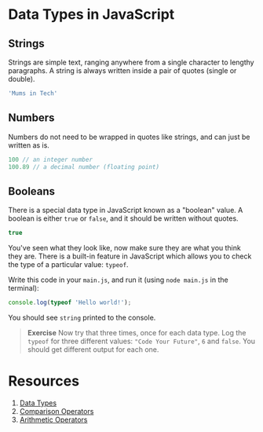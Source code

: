 # Data Types in JavaScript

## Strings

Strings are simple text, ranging anywhere from a single character to lengthy paragraphs. A string is always written inside a pair of quotes (single or double).

```js
'Mums in Tech'
```

## Numbers

Numbers do not need to be wrapped in quotes like strings, and can just be written as is.

```js
100 // an integer number
100.89 // a decimal number (floating point)
```

## Booleans

There is a special data type in JavaScript known as a "boolean" value. A boolean is either `true` or `false`, and it should be written without quotes.

```js
true
```


You've seen what they look like, now make sure they are what you think they are. There is a built-in feature in JavaScript which allows you to check the type of a particular value: `typeof`.

Write this code in your `main.js`, and run it (using `node main.js` in the terminal):
```js
console.log(typeof 'Hello world!');
```
You should see `string` printed to the console.

> **Exercise** Now try that three times, once for each data type. Log the `typeof` for three different values: `"Code Your Future"`, `6` and `false`. You should get different output for each one.


# Resources

1. [Data Types](https://developer.mozilla.org/en-US/docs/Web/JavaScript/Guide/Grammar_and_types#Data_structures_and_types)
2. [Comparison Operators](https://developer.mozilla.org/en-US/docs/Web/JavaScript/Reference/Operators/Comparison_Operators)
3. [Arithmetic Operators](https://developer.mozilla.org/en-US/docs/Web/JavaScript/Reference/Operators/Arithmetic_Operators#.25_.28Modulus.29)